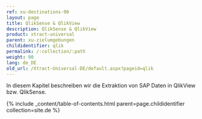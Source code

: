 ```yaml
---
ref: xu-destinations-90
layout: page
title: QlikSense & QlikView
description: QlikSense & QlikView
product: xtract-universal
parent: xu-zielumgebungen
childidentifier: qlik
permalink: /:collection/:path
weight: 90
lang: de_DE
old_url: /Xtract-Universal-DE/default.aspx?pageid=qlik
---
```


In diesem Kapitel beschreiben wir die Extraktion von SAP Daten in QlikView bzw. QlikSense.


{% include _content/table-of-contents.html parent=page.childidentifier collection=site.de %}